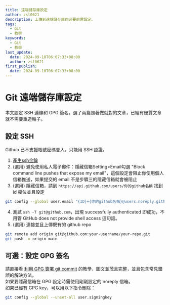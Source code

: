 ```yaml
---
title: 遠端儲存庫設定
author: zsl0621
description: 上傳到遠端儲存庫的必要前置設定。
tags:
  - Git
  - 教學
keywords:
  - Git
  - 教學
last_update:
  date: 2024-09-10T06:07:33+08:00
  author: zsl0621
first_publish:
  date: 2024-09-10T06:07:33+08:00
---
```


# Git 遠端儲存庫設定

本文設定 SSH 連線和 GPG 簽名，選了兩篇照著做就對的文章，已經有優質文章就不需要重造輪子。

## 設定 SSH

Github 已不支援帳號密碼登入，只能用 SSH 認證。  

1. [產生ssh金鑰](https://www.maxlist.xyz/2022/12/22/github-ssh-setting/)
2. (選用) 避免使用私人電子郵件：隱藏信箱Setting>Email勾選 "Block command line pushes that expose my email"，這個設定會阻止你使用個人信箱推送，如果提交的 email 不是步驟三的隱藏信箱就會被阻止
3. (選用) 隱藏信箱，請到 `https://api.github.com/users/你的github名稱` 找到 id 欄位並且設定

```sh
git config --global user.email "{ID}+{你的github名稱}@users.noreply.github.com"
```

4. 測試 `ssh -T git@github.com`，出現 successfully authenticated 即成功，不用管 GitHub does not provide shell access 這句話。
5. (選用) 連接並且上傳既有的 github repo

```sh
git remote add origin git@github.com:your-username/your-repo.git
git push -u origin main
```

## 可選：設定 GPG 簽名

請直接看 [利用 GPG 簽署 git commit](https://blog.puckwang.com/posts/2019/sign_git_commit_with_gpg/) 的教學，圖文並茂且完整，並且包含常見錯誤的解決方法。  
如果要隱藏信箱在 GPG 設定時需使用剛剛設定的 noreply 信箱。  
如果已經有 GPG key，可以用以下指令刪除：

```sh
git config --global --unset-all user.signingkey
```
